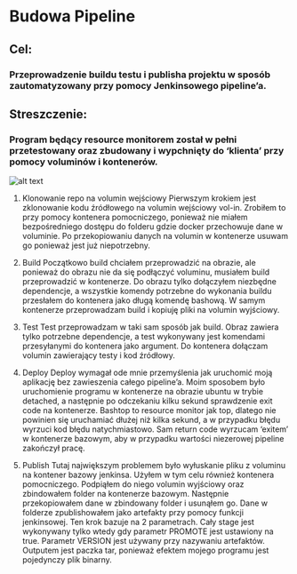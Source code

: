 # Budowa Pipeline

## Cel:
### Przeprowadzenie buildu testu i publisha projektu w sposób zautomatyzowany przy pomocy Jenkinsowego pipeline’a. 

## Streszczenie:
### Program będący resource monitorem został w pełni przetestowany oraz zbudowany i wypchnięty do ‘klienta’ przy pomocy voluminów i kontenerów.
![alt text](pipeline.drawio)

1. Klonowanie repo na volumin wejściowy
Pierwszym krokiem jest zklonowanie kodu źródłowego na volumin wejściowy
vol-in. Zrobiłem to przy pomocy kontenera pomocniczego, ponieważ nie
miałem bezpośredniego dostępu do folderu gdzie docker przechowuje dane w
voluminie.
Po przekopiowaniu danych na volumin w kontenerze usuwam go ponieważ
jest już niepotrzebny.

2. Build
Początkowo build chciałem przeprowadzić na obrazie, ale ponieważ do
obrazu nie da się podłączyć voluminu, musiałem build przeprowadzić w
kontenerze. Do obrazu tylko dołączyłem niezbędne dependencje, a wszystkie
komendy potrzebne do wykonania buildu przesłałem do kontenera jako długą
komendę bashową. W samym kontenerze przeprowadzam build i kopiuję pliki
na volumin wyjściowy.

3. Test
Test przeprowadzam w taki sam sposób jak build. Obraz zawiera tylko
potrzebne dependencje, a test wykonywany jest komendami przesyłanymi do
kontenera jako argument. Do kontenera dołączam volumin zawierający testy i
kod źródłowy.

4. Deploy
Deploy wymagał ode mnie przemyślenia jak uruchomić moją aplikację bez
zawieszenia całego pipeline’a. Moim sposobem było uruchomienie programu
w kontenerze na obrazie ubuntu w trybie detached, a następnie po
odczekaniu kilku sekund sprawdzenie exit code na kontenerze. Bashtop to
resource monitor jak top, dlatego nie powinien się uruchamiać dłużej niż kilka
sekund, a w przypadku błędu wyrzuci kod błędu natychmiastowo. Sam return
code wyrzucam ‘exitem’ w kontenerze bazowym, aby w przypadku wartości
niezerowej pipeline zakończył pracę.

5. Publish
Tutaj największym problemem było wyłuskanie pliku z voluminu na kontener
bazowy jenkinsa. Użyłem w tym celu również kontenera pomocniczego.
Podpiąłem do niego volumin wyjściowy oraz zbindowałem folder na
kontenerze bazowym. Następnie przekopiowałem dane w zbindowany folder i
usunąłem go. Dane w folderze zpublishowałem jako artefakty przy pomocy
funkcji jenkinsowej. Ten krok bazuje na 2 parametrach. Cały stage jest
wykonywany tylko wtedy gdy parametr PROMOTE jest ustawiony na true.
Parametr VERSION jest używany przy nazywaniu artefaktów. Outputem jest
paczka tar, ponieważ efektem mojego programu jest pojedynczy plik binarny.
